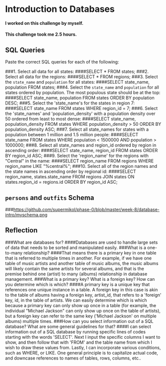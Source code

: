 # Introduction to Databases

#### I worked on this challenge by myself.
#### This challenge took me 2.5 hours.

## SQL Queries

Paste the correct SQL queries for each of the following:

###1. Select all data for all states:
####SELECT * FROM states;
###2. Select all data for the regions:
####SELECT * FROM regions;
###3. Select the `state_name` and `population` for all states:
####SELECT state_name, population FROM states;
###4. Select the `state_name` and `population` for all states ordered by population. The most populous state should be at the top:
####SELECT state_name, population FROM states ORDER BY population DESC;
###5. Select the 'state_name's for the states in region 7:
####SELECT state_name FROM states WHERE region_id = 7;
###6. Select the 'state_names' and 'population_density' with a population density over 50 ordered from least to most dense:
####SELECT state_name, population_density FROM states WHERE population_density > 50 ORDER BY population_density ASC;
###7. Select all state_names for states with a population between 1 million and 1.5 million people:
####SELECT state_name FROM states WHERE population < 1500000 AND population > 1000000;
###8. Select all state_names and region_id ordered by region in ascending order:
####SELECT state_name, region_id FROM states ORDER BY region_id ASC;
###9. Select the 'region_name' for the regions with "Central" in the name:
####SELECT region_name FROM regions WHERE region_name LIKE "%central%";
###10. Select all of the region names and the state names in ascending order by regional id:
####SELECT region_name, states.state_name FROM regions JOIN states ON states.region_id = regions.id ORDER BY region_id ASC;

## `persons` and `outfits` Schema
###https://github.com/supermikol/phase-0/blob/master/week-8/database-intro/myschema.png


## Reflection
###What are databases for?
####Databases are used to handle large sets of data that needs to be sorted and manipulated easily.
###What is a one-to-many relationship?
####That means there is a primary key in one table that is referred to multiple times in another. For example, if we have one table of music artists and another table of music albums, the music albums will likely contain the same artists for several albums, and that is the premise behind one (artist) to many (albums) relationship in database management.
###What is a primary key? What is a foreign key? How can you determine which is which?
####A primary key is a unique key that references one unique instance in a table. A foreign key in this case is akin to the table of albums having a foreign key, artist_id, that refers to a 'foreign' key, id, in the table of artists. We can easily determine which is which because a primary key can only show up once in a table (for example, the individual "Michael Jackson" can only show up once on the table of artists), but a foreign key can refer to the same key ('Michael Jackson' on multiple albums) multiple times.
###How can you select information out of a SQL database? What are some general guidelines for that?
####I can select information out of a SQL database by running specific lines of codes starting with the words 'SELECT'. Next I input the specific columns I want to show, and then follow that with 'FROM' and the table name from which I wish to draw these values from. Lastly, I can incorporate various conditions, such as WHERE, or LIKE. One general principle is to capitalize actual code, and downcase references to names of tables, rows, columns, etc..